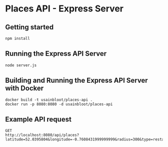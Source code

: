 # Places API - Express Server

## Getting started
```
npm install
```

## Running the Express API Server

```
node server.js
```

## Building and Running the Express API Server with Docker
```
docker build -t usainbloot/places-api .
docker run -p 8080:8080 -d usainbloot/places-api
```

## Example API request

```
GET
http://localhost:8080/api/places?latitude=52.0395804&longitude=-0.7608431999999999&radius=300&type=restaurant&maxPlaces=12&minPrice=0&maxPrice=4
```
